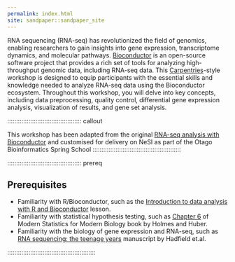 ```yaml
---
permalink: index.html
site: sandpaper::sandpaper_site
---
```


RNA sequencing (RNA-seq) has revolutionized the field of genomics, enabling researchers to gain insights into gene expression, transcriptome dynamics, and molecular pathways. [Bioconductor](https://bioconductor.org/) is an open-source software project that provides a rich set of tools for analyzing high-throughput genomic data, including RNA-seq data. This [Carpentries](https://carpentries.org/)-style workshop is designed to equip participants with the essential skills and knowledge needed to analyze RNA-seq data using the Bioconductor ecosystem. Throughout this workshop, you will delve into key concepts, including data preprocessing, quality control, differential gene expression analysis, visualization of results, and gene set analysis.

<!-- this is an html comment -->

:::::::::::::::::::::::::::::::::::::::::: callout

This workshop has been adapted from the original [RNA-seq analysis with Bioconductor](https://carpentries-incubator.github.io/bioc-rnaseq/) and customised for delivery on NeSI as part of the Otago Bioinformatics Spring School
::::::::::::::::::::::::::::::::::::::::::::::::::

:::::::::::::::::::::::::::::::::::::::::: prereq

## Prerequisites

- Familiarity with R/Bioconductor, such as the
  [Introduction to data analysis with R and Bioconductor](https://carpentries-incubator.github.io/bioc-intro/)
  lesson.
- Familiarity with statistical hypothesis testing, such as
  [Chapter 6](https://web.stanford.edu/class/bios221/book/06-chap.html) of Modern Statistics for Modern Biology book
  by Holmes and Huber.
- Familiarity with the biology of gene expression and RNA-seq, such as
  [RNA sequencing: the teenage years](https://pubmed.gov/31341269) manuscript by Hadfield et.al.

::::::::::::::::::::::::::::::::::::::::::::::::::
